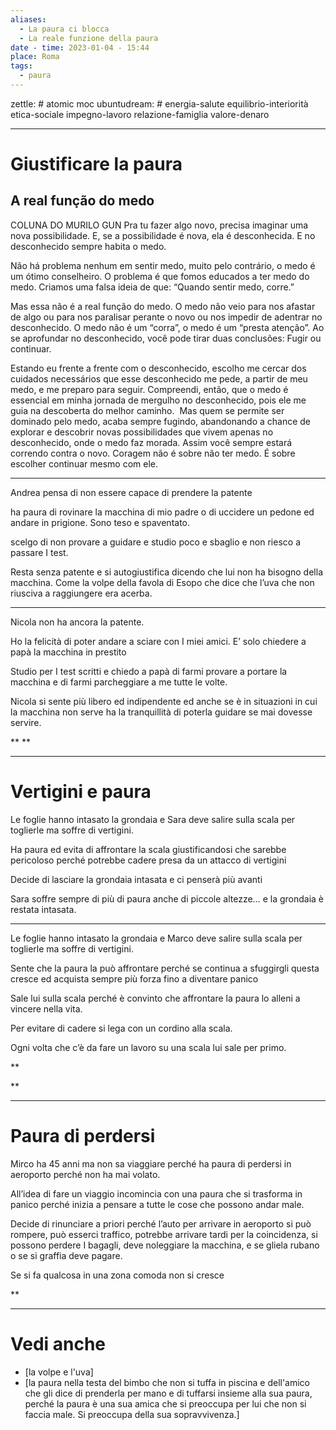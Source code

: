 ```yaml
---
aliases:
  - La paura ci blocca
  - La reale funzione della paura
date - time: 2023-01-04 - 15:44
place: Roma
tags:
  - paura
---
```

zettle: # atomic moc
ubuntudream: # energia-salute equilibrio-interiorità etica-sociale impegno-lavoro relazione-famiglia valore-denaro 


---
# Giustificare la paura


## A real função do medo
COLUNA DO MURILO GUN
Pra tu fazer algo novo, precisa imaginar uma nova possibilidade.
E, se a possibilidade é nova, ela é desconhecida. E no desconhecido sempre habita o medo.

Não há problema nenhum em sentir medo, muito pelo contrário, o medo é um ótimo conselheiro. O problema é que fomos educados a ter medo do medo.
Criamos uma falsa ideia de que: “Quando sentir medo, corre.”

Mas essa não é a real função do medo. O medo não veio para nos afastar de algo ou para nos paralisar perante o novo ou nos impedir de adentrar no desconhecido.
O medo não é um “corra”, o medo é um “presta atenção”. Ao se aprofundar no desconhecido, você pode tirar duas conclusões: Fugir ou continuar.

Estando eu frente a frente com o desconhecido, escolho me cercar dos cuidados necessários que esse desconhecido me pede, a partir de meu medo, e me preparo para seguir.
Compreendi, então, que o medo é essencial em minha jornada de mergulho no desconhecido, pois ele me guia na descoberta do melhor caminho. 
Mas quem se permite ser dominado pelo medo, acaba sempre fugindo, abandonando a chance de explorar e descobrir novas possibilidades que vivem apenas no desconhecido, onde o medo faz morada.
Assim você sempre estará correndo contra o novo.
Coragem não é sobre não ter medo. É sobre escolher continuar mesmo com ele.



---
Andrea pensa di non essere capace di prendere la patente

ha paura di rovinare la macchina di mio padre o di uccidere un pedone ed andare in prigione. Sono teso e spaventato.

scelgo di non provare a guidare e studio poco e sbaglio e non riesco a passare I test.

Resta senza patente e si autogiustifica dicendo che lui non ha bisogno della macchina. Come la volpe della favola di Esopo che dice che l’uva che non riusciva a raggiungere era acerba.

  

---

Nicola non ha ancora la patente.

Ho la felicità di poter andare a sciare con I miei amici. E’ solo chiedere a papà la macchina in prestito

Studio per I test scritti e chiedo a papà di farmi provare a portare la macchina e di farmi parcheggiare a me tutte le volte.

Nicola si sente più libero ed indipendente ed anche se è in situazioni in cui la macchina non serve ha la tranquillità di poterla guidare se mai dovesse servire.

  
**
**

---

# Vertigini e paura

Le foglie hanno intasato la grondaia e Sara deve salire sulla scala per toglierle ma soffre di vertigini.

Ha paura ed evita di affrontare la scala giustificandosi che sarebbe pericoloso perché potrebbe cadere presa da un attacco di vertigini

Decide di lasciare la grondaia intasata e ci penserà più avanti

Sara soffre sempre di più di paura anche di piccole altezze… e la grondaia è restata intasata.

  

---

Le foglie hanno intasato la grondaia e Marco deve salire sulla scala per toglierle ma soffre di vertigini.

Sente che la paura la può affrontare perché se continua a sfuggirgli questa cresce ed acquista sempre più forza fino a diventare panico

Sale lui sulla scala perché è convinto che affrontare la paura lo alleni a vincere nella vita.

Per evitare di cadere si lega con un cordino alla scala.

Ogni volta che c’è da fare un lavoro su una scala lui sale per primo.

  
**

**

---

# Paura di perdersi

Mirco ha 45 anni ma non sa viaggiare perché ha paura di perdersi in aeroporto perché non ha mai volato.

All’idea di fare un viaggio incomincia con una paura che si trasforma in panico perché inizia a pensare a tutte le cose che possono andar male.

Decide di rinunciare a priori perché l’auto per arrivare in aeroporto si può rompere, può esserci traffico, potrebbe arrivare tardi per la coincidenza, si possono perdere I bagagli, deve noleggiare la macchina, e se gliela rubano o se si graffia deve pagare.

Se si fa qualcosa in una zona comoda non si cresce

  
**

---
# Vedi anche
-  [la volpe e l'uva]
- [la paura nella testa del bimbo che non si tuffa in piscina e dell'amico che gli dice di prenderla per mano e di tuffarsi insieme alla sua paura, perché la paura è una sua amica che si preoccupa per lui che non si faccia male. Si preoccupa della sua sopravvivenza.]